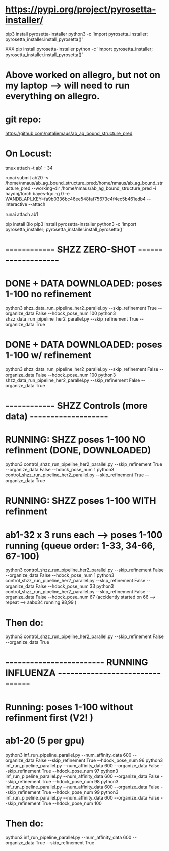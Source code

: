 # https://pypi.org/project/pyrosetta-installer/ 
pip3 install pyrosetta-installer 
python3 -c 'import pyrosetta_installer; pyrosetta_installer.install_pyrosetta()'

XXX 
pip install pyrosetta-installer 
python -c 'import pyrosetta_installer; pyrosetta_installer.install_pyrosetta()'

# Above worked on allegro, but not on my laptop --> will need to run everything on allegro. 

#  git repo: 
https://github.com/nataliemaus/ab_ag_bound_structure_pred

# On Locust: 

tmux attach -t ab1 - 34

runai submit ab20 -v /home/nmaus/ab_ag_bound_structure_pred:/home/nmaus/ab_ag_bound_structure_pred --working-dir /home/nmaus/ab_ag_bound_structure_pred -i haydnj/torch:bayes-lqo -g 0 -e WANDB_API_KEY=fa9b0336bc46ee548faf75673c4f4ec5b461edb4 --interactive --attach

runai attach ab1

pip install Bio
pip3 install pyrosetta-installer 
python3 -c 'import pyrosetta_installer; pyrosetta_installer.install_pyrosetta()'

# ------------ SHZZ ZERO-SHOT -------------------

# DONE + DATA DOWNLOADED: poses 1-100  no refinement
python3 shzz_data_run_pipeline_her2_parallel.py --skip_refinement True --organize_data False --hdock_pose_num 100 
python3 shzz_data_run_pipeline_her2_parallel.py --skip_refinement True --organize_data True  

# DONE + DATA DOWNLOADED: poses 1-100 w/ refinement
python3 shzz_data_run_pipeline_her2_parallel.py --skip_refinement False --organize_data False --hdock_pose_num 100
python3 shzz_data_run_pipeline_her2_parallel.py --skip_refinement False --organize_data True 

# ------------ SHZZ Controls (more data) -------------------

# RUNNING: SHZZ poses 1-100 NO refinment (DONE, DOWNLOADED)
python3 control_shzz_run_pipeline_her2_parallel.py --skip_refinement True --organize_data False --hdock_pose_num 1
python3 control_shzz_run_pipeline_her2_parallel.py --skip_refinement True --organize_data True 


# RUNNING: SHZZ poses 1-100 WITH refinment 
# ab1-32 x 3 runs each --> poses 1-100 running (queue order: 1-33, 34-66, 67-100)
python3 control_shzz_run_pipeline_her2_parallel.py --skip_refinement False --organize_data False --hdock_pose_num 1
python3 control_shzz_run_pipeline_her2_parallel.py --skip_refinement False --organize_data False --hdock_pose_num 33
python3 control_shzz_run_pipeline_her2_parallel.py --skip_refinement False --organize_data False --hdock_pose_num 67 (accidently started on 66 --> repeat --> aabo34 running 98,99 )

# Then do: 
python3 control_shzz_run_pipeline_her2_parallel.py --skip_refinement False --organize_data True 



# ------------------------ RUNNING INFLUENZA -------------------------------


# Running: poses 1-100 without refinment first (V2! )
# ab1-20 (5 per gpu)
python3 inf_run_pipeline_parallel.py --num_affinity_data 600 --organize_data False --skip_refinement True --hdock_pose_num 96
python3 inf_run_pipeline_parallel.py --num_affinity_data 600 --organize_data False --skip_refinement True --hdock_pose_num 97 
python3 inf_run_pipeline_parallel.py --num_affinity_data 600 --organize_data False --skip_refinement True --hdock_pose_num 98
python3 inf_run_pipeline_parallel.py --num_affinity_data 600 --organize_data False --skip_refinement True --hdock_pose_num 99
python3 inf_run_pipeline_parallel.py --num_affinity_data 600 --organize_data False --skip_refinement True --hdock_pose_num 100 


# Then do: 
python3 inf_run_pipeline_parallel.py --num_affinity_data 600 --organize_data True --skip_refinement True

